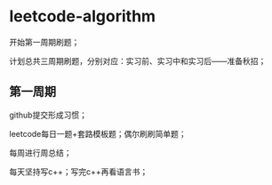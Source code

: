 # leetcode-algorithm

开始第一周期刷题；

计划总共三周期刷题，分别对应：实习前、实习中和实习后——准备秋招；

## 第一周期

github提交形成习惯；

leetcode每日一题+套路模板题；偶尔刷刷简单题；

每周进行周总结；

每天坚持写c++；写完c++再看语言书；

